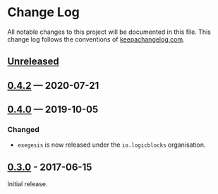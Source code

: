 # Change Log
All notable changes to this project will be documented in this file. This 
change log follows the conventions of 
[keepachangelog.com](http://keepachangelog.com/).

## [Unreleased]

## [0.4.2] — 2020-07-21

## [0.4.0] — 2019-10-05
### Changed
- `exegesis` is now released under the `io.logicblocks` organisation.

## [0.3.0] - 2017-06-15
Initial release.


[0.3.0]: https://github.com/your-name/exegesis/compare/0.1.0...0.3.0
[0.4.0]: https://github.com/your-name/exegesis/compare/0.3.0...0.4.0
[0.4.2]: https://github.com/your-name/exegesis/compare/0.4.0...0.4.2
[Unreleased]: https://github.com/your-name/exegesis/compare/0.4.2...HEAD
